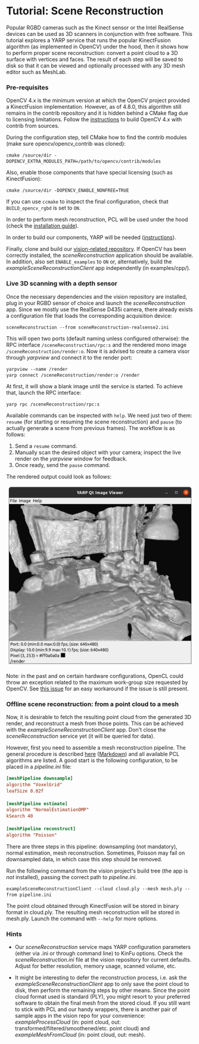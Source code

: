 # Tutorial: Scene Reconstruction

Popular RGBD cameras such as the Kinect sensor or the Intel RealSense devices can be used as 3D scanners in conjunction with free software. This tutorial explores a YARP service that runs the popular KinectFusion algorithm (as implemented in OpenCV) under the hood, then it shows how to perform proper scene reconstruction: convert a point cloud to a 3D surface with vertices and faces. The result of each step will be saved to disk so that it can be viewed and optionally processed with any 3D mesh editor such as MeshLab.

### Pre-requisites

OpenCV 4.x is the minimum version at which the OpenCV project provided a KinectFusion implementation. However, as of 4.8.0, this algorithm still remains in the contrib repository and it is hidden behind a CMake flag due to licensing limitations. Follow the [instructions](https://github.com/roboticslab-uc3m/installation-guides/blob/master/install-opencv.md) to build OpenCV 4.x with contrib from sources.

During the configuration step, tell CMake how to find the contrib modules (make sure opencv/opencv_contrib was cloned):

```
cmake /source/dir -DOPENCV_EXTRA_MODULES_PATH=/path/to/opencv/contrib/modules
```

Also, enable those components that have special licensing (such as KinectFusion):

```
cmake /source/dir -DOPENCV_ENABLE_NONFREE=TRUE
```

If you can use `ccmake` to inspect the final configuration, check that `BUILD_opencv_rgbd` is set to `ON`.

In order to perform mesh reconstruction, PCL will be used under the hood (check the [installation guide](https://github.com/roboticslab-uc3m/installation-guides/blob/master/install-pcl.md)).

In order to build our components, YARP will be needed ([instructions](https://github.com/roboticslab-uc3m/installation-guides/blob/master/install-yarp.md)).

Finally, clone and build our [vision-related repository](https://github.com/roboticslab-uc3m/vision). If OpenCV has been correctly installed, the *sceneReconstruction* application should be available. In addition, also set `ENABLE_examples` to `ON` or, alternatively, build the *exampleSceneReconstructionClient* app independently (in examples/cpp/).

### Live 3D scanning with a depth sensor

Once the necessary dependencies and the vision repository are installed, plug in your RGBD sensor of choice and launch the *sceneReconstruction* app. Since we mostly use the RealSense D435i camera, there already exists a configuration file that loads the corresponding acquisition device:

```
sceneReconstruction --from sceneReconstruction-realsense2.ini
```

This will open two ports (default naming unless configured otherwise): the RPC interface `/sceneReconstruction/rpc:s` and the rendered mono image `/sceneReconstruction/render:o`. Now it is advised to create a camera visor through *yarpview* and connect it to the render port:

```
yarpview --name /render
yarp connect /sceneReconstruction/render:o /render
```

At first, it will show a blank image until the service is started. To achieve that, launch the RPC interface:

```
yarp rpc /sceneReconstruction/rpc:s
```

Available commands can be inspected with `help`. We need just two of them: `resume` (for starting or resuming the scene reconstruction) and `pause` (to actually generate a scene from previous frames). The workflow is as follows:

1. Send a `resume` command.
2. Manually scan the desired object with your camera; inspect the live render on the *yarpview* window for feedback.
3. Once ready, send the `pause` command.

The rendered output could look as follows:

![kinfu](../fig/kinfu.png)

Note: in the past and on certain hardware configurations, OpenCL could throw an exception related to the maximum work-group size requested by OpenCV. See [this issue](https://github.com/opencv/opencv_contrib/issues/2422) for an easy workaround if the issue is still present.

### Offline scene reconstruction: from a point cloud to a mesh

Now, it is desirable to fetch the resulting point cloud from the generated 3D render, and reconstruct a mesh from those points. This can be achieved with the *exampleSceneReconstructionClient* app. Don't close the *sceneReconstruction* service yet (it will be queried for data).

However, first you need to assemble a mesh reconstruction pipeline. The general procedure is described [here](https://robots.uc3m.es/vision/yarpcloudutils.html) ([Markdown](https://github.com/roboticslab-uc3m/vision/blob/master/libraries/YarpCloudUtils/README.md)) and all available PCL algorithms are listed. A good start is the following configuration, to be placed in a *pipeline.ini* file:

```ini
[meshPipeline downsample]
algorithm "VoxelGrid"
leafSize 0.02f

[meshPipeline estimate]
algorithm "NormalEstimationOMP"
kSearch 40

[meshPipeline reconstruct]
algorithm "Poisson"
```

There are three steps in this pipeline: downsampling (not mandatory), normal estimation, mesh reconstruction. Sometimes, Poisson may fail on downsampled data, in which case this step should be removed.

Run the following command from the vision project's build tree (the app is *not* installed), passing the correct path to *pipeline.ini*.

```
exampleSceneReconstructionClient --cloud cloud.ply --mesh mesh.ply --from pipeline.ini
```

The point cloud obtained through KinectFusion will be stored in binary format in cloud.ply. The resulting mesh reconstruction will be stored in mesh.ply. Launch the command with `--help` for more options.

### Hints

- Our *sceneReconstruction* service maps YARP configuration parameters (either via .ini or through command line) to KinFu options. Check the *sceneReconstruction.ini* file at the vision repository for current defaults. Adjust for better resolution, memory usage, scanned volume, etc.

- It might be interesting to defer the reconstruction process, i.e. ask the *exampleSceneReconstructionClient* app to only save the point cloud to disk, then perform the remaining steps by other means. Since the point cloud format used is standard (PLY), you might resort to your preferred software to obtain the final mesh from the stored cloud. If you still want to stick with PCL and our handy wrappers, there is another pair of sample apps in the vision repo for your convenience: *exampleProcessCloud* (in: point cloud, out: transformed/filtered/smoothened/etc. point cloud) and *exampleMeshFromCloud* (in: point cloud, out: mesh).

